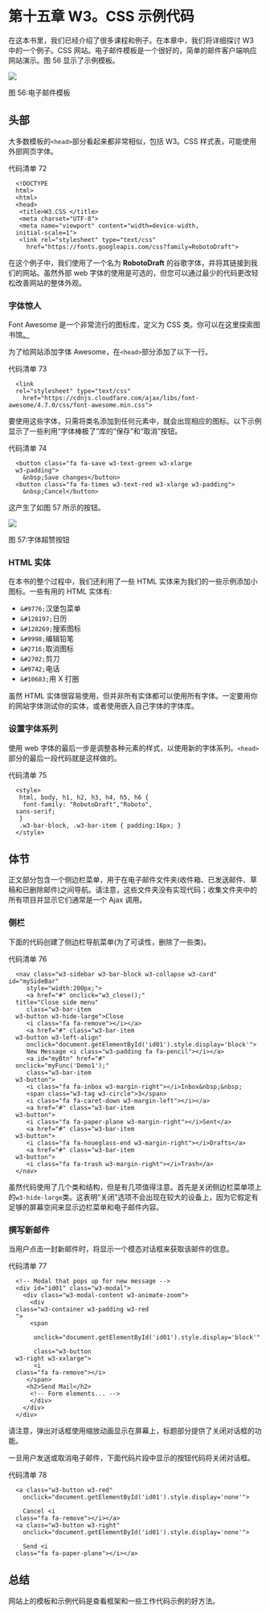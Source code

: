 # 第十五章 W3。CSS 示例代码

在这本书里，我们已经介绍了很多课程和例子。在本章中，我们将详细探讨 W3 中的一个例子。CSS 网站。电子邮件模板是一个很好的，简单的邮件客户端响应网站演示。图 56 显示了示例模板。

![](../Images/image062.jpg)

图 56:电子邮件模板

## 头部

大多数模板的`<head>`部分看起来都非常相似，包括 W3。CSS 样式表，可能使用外部网页字体。

代码清单 72

```
  <!DOCTYPE
  html>
  <html>
  <head>
   <title>W3.CSS </title>      
   <meta charset="UTF-8">      
   <meta name="viewport" content="width=device-width,
  initial-scale=1">      
   <link rel="stylesheet" type="text/css"
     href="https://fonts.googleapis.com/css?family=RobotoDraft">

```

在这个例子中，我们使用了一个名为 **RobotoDraft** 的谷歌字体，并将其链接到我们的网站。虽然外部 web 字体的使用是可选的，但您可以通过最少的代码更改轻松改善网站的整体外观。

### 字体惊人

Font Awesome 是一个非常流行的图标库，定义为 CSS 类。你可以在这里探索图书馆[。](https://fontawesome.com/)

为了给网站添加字体 Awesome，在`<head>`部分添加了以下一行。

代码清单 73

```
  <link
  rel="stylesheet" type="text/css"
    href="https://cdnjs.cloudfare.com/ajax/libs/font-awesome/4.7.0/css/font-awesome.min.css">

```

要使用这些字体，只需将类名添加到任何元素中，就会出现相应的图标。以下示例显示了一些利用“字体棒极了”库的“保存”和“取消”按钮。

代码清单 74

```
  <button class="fa fa-save w3-text-green w3-xlarge
  w3-padding">
    &nbsp;Save changes</button>
  <button class="fa fa-times w3-text-red w3-xlarge w3-padding">
    &nbsp;Cancel</button>

```

这产生了如图 57 所示的按钮。

![](../Images/image063.png)

图 57:字体超赞按钮

### HTML 实体

在本书的整个过程中，我们还利用了一些 HTML 实体来为我们的一些示例添加小图标。一些有用的 HTML 实体有:

*   `&#9776;`汉堡包菜单
*   `&#128197;`日历
*   `&#128269;`搜索图标
*   `&#9998;`编辑铅笔
*   `&#2716;`取消图标
*   `&#2702;`剪刀
*   `&#9742;`电话
*   `&#10683;`用 X 打圈

虽然 HTML 实体很容易使用，但并非所有实体都可以使用所有字体。一定要用你的网站字体测试你的实体，或者使用嵌入自己字体的字体库。

### 设置字体系列

使用 web 字体的最后一步是调整各种元素的样式，以使用新的字体系列。`<head>`部分的最后一段代码就是这样做的。

代码清单 75

```
  <style> 
   html, body, h1, h2, h3, h4, h5, h6 {
    font-family: "RobotoDraft","Roboto",
  sans-serif;
   } 
   .w3-bar-block, .w3-bar-item { padding:16px; }
  </style>

```

## 体节

正文部分包含一个侧边栏菜单，用于在电子邮件文件夹(收件箱、已发送邮件、草稿和已删除邮件)之间导航。请注意，这些文件夹没有实现代码；收集文件夹中的所有项目并显示它们通常是一个 Ajax 调用。

### 侧栏

下面的代码创建了侧边栏导航菜单(为了可读性，删除了一些类)。

代码清单 76

```
  <nav class="w3-sidebar w3-bar-block w3-collapse w3-card" id="mySideBar"
     style="width:200px;">
     <a href="#" onclick="w3_close();"
  title="Close side menu" 
     class="w3-bar-item
  w3-button w3-hide-large">Close
     <i class="fa fa-remove"></i></a>
     <a href="#" class="w3-bar-item
  w3-button w3-left-align"
     onclick="document.getElementById('id01').style.display='block'">
     New Message <i class="w3-padding fa fa-pencil"></i></a>
     <a id="myBtn" href="#"
  onclick="myFunc('Demo1');"
     class="w3-bar-item
  w3-button">
     <i class="fa fa-inbox w3-margin-right"></i>Inbox&nbsp;&nbsp;
     <span class="w3-tag w3-circle">3</span>
     <i class="fa fa-caret-down w3-margin-left"></i></a>
     <a href="#" class="w3-bar-item
  w3-button">
     <i class="fa fa-paper-plane w3-margin-right"></i>Sent</a>
     <a href="#" class="w3-bar-item
  w3-button">
     <i class="fa fa-houeglass-end w3-margin-right"></i>Drafts</a>
     <a href="#" class="w3-bar-item
  w3-button">
     <i class="fa fa-trash w3-margin-right"></i>Trash</a>
  </nav>

```

虽然代码使用了几个类和结构，但是有几项值得注意。首先是关闭侧边栏菜单项上的`w3-hide-large`类。这表明“关闭”选项不会出现在较大的设备上，因为它假定有足够的屏幕空间来显示边栏菜单和电子邮件内容。

### 撰写新邮件

当用户点击一封新邮件时，将显示一个模态对话框来获取该邮件的信息。

代码清单 77

```
  <!-- Modal that pops up for new message -->
  <div id="id01" class="w3-modal">
    <div class="w3-modal-content w3-animate-zoom">
      <div
  class="w3-container w3-padding w3-red
  ">
      <span

       onclick="document.getElementById('id01').style.display='block'"

       class="w3-button
  w3-right w3-xxlarge">
       <i
  class="fa fa-remove"></i>
     </span>
     <h2>Send Mail</h2>
      <!-- Form elements... -->
      </div>
    </div>
  </div>

```

请注意，弹出对话框使用缩放动画显示在屏幕上，标题部分提供了关闭对话框的功能。

一旦用户发送或取消电子邮件，下面代码片段中显示的按钮代码将关闭对话框。

代码清单 78

```
  <a class="w3-button w3-red"
    onclick="document.getElementById('id01').style.display='none'">

    Cancel <i
  class="fa fa-remove"></i></a>
  <a class="w3-button w3-right"
    onclick="document.getElementById('id01').style.display='none'">

    Send <i
  class="fa fa-paper-plane"></i></a>

```

## 总结

网站上的模板和示例代码是查看框架和一些工作代码示例的好方法。